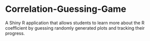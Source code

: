 # Correlation-Guessing-Game
A Shiny R application that allows students to learn more about the R coefficient by guessing randomly generated plots and tracking their progress.
